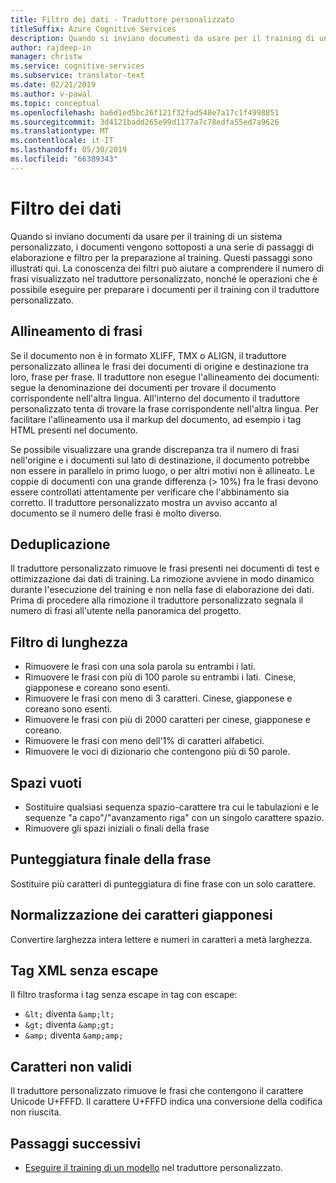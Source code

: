 ```yaml
---
title: Filtro dei dati - Traduttore personalizzato
titleSuffix: Azure Cognitive Services
description: Quando si inviano documenti da usare per il training di un sistema personalizzato, i documenti vengono sottoposti a una serie di passaggi di elaborazione e filtro per la preparazione al training.
author: rajdeep-in
manager: christw
ms.service: cognitive-services
ms.subservice: translator-text
ms.date: 02/21/2019
ms.author: v-pawal
ms.topic: conceptual
ms.openlocfilehash: ba6d1ed5bc26f121f32fad548e7a17c1f4998851
ms.sourcegitcommit: 3d4121badd265e99d1177a7c78edfa55ed7a9626
ms.translationtype: MT
ms.contentlocale: it-IT
ms.lasthandoff: 05/30/2019
ms.locfileid: "66389343"
---
```

# <a name="data-filtering"></a>Filtro dei dati

Quando si inviano documenti da usare per il training di un sistema personalizzato, i documenti vengono sottoposti a una serie di passaggi di elaborazione e filtro per la preparazione al training. Questi passaggi sono illustrati qui. La conoscenza dei filtri può aiutare a comprendere il numero di frasi visualizzato nel traduttore personalizzato, nonché le operazioni che è possibile eseguire per preparare i documenti per il training con il traduttore personalizzato.

## <a name="sentence-alignment"></a>Allineamento di frasi
Se il documento non è in formato XLIFF, TMX o ALIGN, il traduttore personalizzato allinea le frasi dei documenti di origine e destinazione tra loro, frase per frase. Il traduttore non esegue l'allineamento dei documenti: segue la denominazione dei documenti per trovare il documento corrispondente nell'altra lingua. All'interno del documento il traduttore personalizzato tenta di trovare la frase corrispondente nell'altra lingua. Per facilitare l'allineamento usa il markup del documento, ad esempio i tag HTML presenti nel documento.  

Se possibile visualizzare una grande discrepanza tra il numero di frasi nell'origine e i documenti sul lato di destinazione, il documento potrebbe non essere in parallelo in primo luogo, o per altri motivi non è allineato. Le coppie di documenti con una grande differenza (> 10%) fra le frasi devono essere controllati attentamente per verificare che l'abbinamento sia corretto. Il traduttore personalizzato mostra un avviso accanto al documento se il numero delle frasi è molto diverso.  


## <a name="deduplication"></a>Deduplicazione
Il traduttore personalizzato rimuove le frasi presenti nei documenti di test e ottimizzazione dai dati di training. La rimozione avviene in modo dinamico durante l'esecuzione del training e non nella fase di elaborazione dei dati. Prima di procedere alla rimozione il traduttore personalizzato segnala il numero di frasi all'utente nella panoramica del progetto.  

## <a name="length-filter"></a>Filtro di lunghezza
* Rimuovere le frasi con una sola parola su entrambi i lati.
* Rimuovere le frasi con più di 100 parole su entrambi i lati.  Cinese, giapponese e coreano sono esenti.
* Rimuovere le frasi con meno di 3 caratteri. Cinese, giapponese e coreano sono esenti.
* Rimuovere le frasi con più di 2000 caratteri per cinese, giapponese e coreano.
* Rimuovere le frasi con meno dell'1% di caratteri alfabetici.
* Rimuovere le voci di dizionario che contengono più di 50 parole.

## <a name="white-space"></a>Spazi vuoti
* Sostituire qualsiasi sequenza spazio-carattere tra cui le tabulazioni e le sequenze "a capo"/"avanzamento riga" con un singolo carattere spazio.
* Rimuovere gli spazi iniziali o finali della frase

## <a name="sentence-end-punctuation"></a>Punteggiatura finale della frase
Sostituire più caratteri di punteggiatura di fine frase con un solo carattere.  

## <a name="japanese-character-normalization"></a>Normalizzazione dei caratteri giapponesi
Convertire larghezza intera lettere e numeri in caratteri a metà larghezza.

## <a name="unescaped-xml-tags"></a>Tag XML senza escape
Il filtro trasforma i tag senza escape in tag con escape:
* `&lt;` diventa `&amp;lt;`
* `&gt;` diventa `&amp;gt;`
* `&amp;` diventa `&amp;amp;`

## <a name="invalid-characters"></a>Caratteri non validi
Il traduttore personalizzato rimuove le frasi che contengono il carattere Unicode U+FFFD. Il carattere U+FFFD indica una conversione della codifica non riuscita.

## <a name="next-steps"></a>Passaggi successivi

- [Eseguire il training di un modello](how-to-train-model.md) nel traduttore personalizzato.
